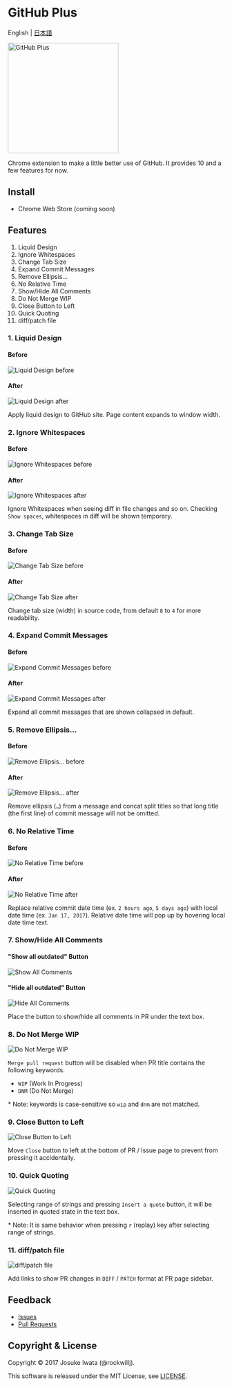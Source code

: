 # GitHub Plus

English | [日本語](README.ja.md)

<img src="image/icon512.png" alt="GitHub Plus" width="256"/>

Chrome extension to make a little better use of GitHub.
It provides 10 and a few features for now.

## Install

* Chrome Web Store (coming soon)

## Features

1. Liquid Design
2. Ignore Whitespaces
3. Change Tab Size
4. Expand Commit Messages
5. Remove Ellipsis…
6. No Relative Time
7. Show/Hide All Comments
8. Do Not Merge WIP
9. Close Button to Left
10. Quick Quoting
11. diff/patch file

### 1. Liquid Design

#### Before

![Liquid Design before](image/1_Liquid_Design_before.png)

#### After

![Liquid Design after](image/1_Liquid_Design_after.png)

Apply liquid design to GitHub site.
Page content expands to window width.

### 2. Ignore Whitespaces

#### Before

![Ignore Whitespaces before](image/2_Ignore_Whitespaces_before.png)

#### After

![Ignore Whitespaces after](image/2_Ignore_Whitespaces_after.png)

Ignore Whitespaces when seeing diff in file changes and so on.
Checking `Show spaces`, whitespaces in diff will be shown temporary.

### 3. Change Tab Size

#### Before

![Change Tab Size before](image/3_Change_Tab_Size_before.png)

#### After

![Change Tab Size after](image/3_Change_Tab_Size_after.png)

Change tab size (width) in source code, from default `8` to `4` for more readability.

### 4. Expand Commit Messages

#### Before

![Expand Commit Messages before](image/4_Expand_Commit_Messages_before.png)

#### After

![Expand Commit Messages after](image/4_Expand_Commit_Messages_after.png)

Expand all commit messages that are shown collapsed in default.

### 5. Remove Ellipsis…

#### Before

![Remove Ellipsis… before](image/5_Remove_Ellipsis…_before.png)

#### After

![Remove Ellipsis… after](image/5_Remove_Ellipsis…_after.png)

Remove ellipsis (`…`) from a message and concat split titles
so that long title (the first line) of commit message will not be omitted.

### 6. No Relative Time

#### Before

![No Relative Time before](image/6_No_Relative_Time_before.png)

#### After

![No Relative Time after](image/6_No_Relative_Time_after.png)

Replace relative commit date time (ex. `2 hours ago`, `5 days ago`) with local date time (ex. `Jan 17, 2017`).
Relative date time will pop up by hovering local date time text.

### 7. Show/Hide All Comments

#### "Show all outdated" Button

![Show All Comments](image/7_Show_All_Comments.png)

#### "Hide all outdated" Button

![Hide All Comments](image/7_Hide_All_Comments.png)

Place the button to show/hide all comments in PR under the text box.

### 8. Do Not Merge WIP

![Do Not Merge WIP](image/8_Do_Not_Merge_WIP.png)

`Merge pull request` button will be disabled when PR title contains the following keywords.

* `WIP` (Work In Progress)
* `DNM` (Do Not Merge)

\* Note: keywords is case-sensitive so `wip` and `dnm` are not matched.

### 9. Close Button to Left

![Close Button to Left](image/9_Close_Button_to_Left.png)

Move `Close` button to left at the bottom of PR / Issue page to prevent from pressing it accidentally.

### 10. Quick Quoting

![Quick Quoting](image/10_Quick_Quoting.png)

Selecting range of strings and pressing `Insert a quote` button,
it will be inserted in quoted state in the text box.

\* Note: It is same behavior when pressing `r` (replay) key after selecting range of strings.

### 11. diff/patch file

![diff/patch file](image/11_diff_patch_file.png)

Add links to show PR changes in `DIFF` / `PATCH` format at PR page sidebar.

## Feedback

* [Issues](/rockwillj/githubplus/issues)
* [Pull Requests](/rockwillj/githubplus/pulls)

## Copyright & License

Copyright © 2017 Josuke Iwata (@rockwillj).

This software is released under the MIT License, see [LICENSE](LICENSE).
